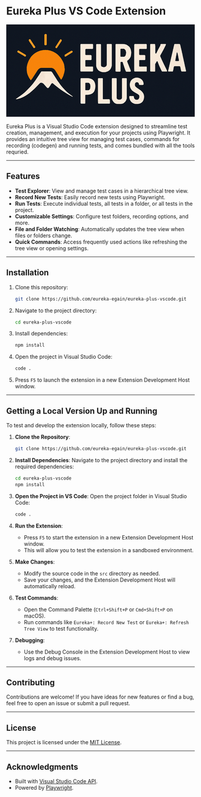 # Eureka Plus VS Code Extension

![logo](https://raw.githubusercontent.com/eureka-egain/eureka-plus-vscode/main/assets/logo/logo_text_banner.png "logo")

Eureka Plus is a Visual Studio Code extension designed to streamline test creation, management, and execution for your projects using Playwright. It provides an intuitive tree view for managing test cases, commands for recording (codegen) and running tests, and comes bundled with all the tools requried.

---

## Features

- **Test Explorer**: View and manage test cases in a hierarchical tree view.
- **Record New Tests**: Easily record new tests using Playwright.
- **Run Tests**: Execute individual tests, all tests in a folder, or all tests in the project.
- **Customizable Settings**: Configure test folders, recording options, and more.
- **File and Folder Watching**: Automatically updates the tree view when files or folders change.
- **Quick Commands**: Access frequently used actions like refreshing the tree view or opening settings.

---

## Installation

1. Clone this repository:

   ```bash
   git clone https://github.com/eureka-egain/eureka-plus-vscode.git
   ```

2. Navigate to the project directory:

   ```bash
   cd eureka-plus-vscode
   ```

3. Install dependencies:

   ```bash
   npm install
   ```

4. Open the project in Visual Studio Code:

   ```bash
   code .
   ```

5. Press `F5` to launch the extension in a new Extension Development Host window.

---

## Getting a Local Version Up and Running

To test and develop the extension locally, follow these steps:

1. **Clone the Repository**:

   ```bash
   git clone https://github.com/eureka-egain/eureka-plus-vscode.git
   ```

2. **Install Dependencies**:
   Navigate to the project directory and install the required dependencies:

   ```bash
   cd eureka-plus-vscode
   npm install
   ```

3. **Open the Project in VS Code**:
   Open the project folder in Visual Studio Code:

   ```bash
   code .
   ```

4. **Run the Extension**:

   - Press `F5` to start the extension in a new Extension Development Host window.
   - This will allow you to test the extension in a sandboxed environment.

5. **Make Changes**:

   - Modify the source code in the `src` directory as needed.
   - Save your changes, and the Extension Development Host will automatically reload.

6. **Test Commands**:

   - Open the Command Palette (`Ctrl+Shift+P` or `Cmd+Shift+P` on macOS).
   - Run commands like `Eureka+: Record New Test` or `Eureka+: Refresh Tree View` to test functionality.

7. **Debugging**:
   - Use the Debug Console in the Extension Development Host to view logs and debug issues.

---

## Contributing

Contributions are welcome! If you have ideas for new features or find a bug, feel free to open an issue or submit a pull request.

---

## License

This project is licensed under the [MIT License](LICENSE).

---

## Acknowledgments

- Built with [Visual Studio Code API](https://code.visualstudio.com/api).
- Powered by [Playwright](https://playwright.dev/).
